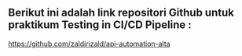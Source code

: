 ## Berikut ini adalah link repositori Github untuk praktikum Testing in CI/CD Pipeline :
https://github.com/zaldirizald/api-automation-alta